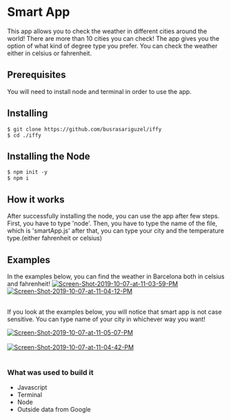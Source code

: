 # Smart App
This app allows you to check the weather in different cities around the world! There are more than 10 cities you can check! The app gives you the option of what kind of degree type you prefer. You can check the weather either in celsius or fahrenheit. 

## Prerequisites

You will need to install node and terminal in order to use the app. 

## Installing
```
$ git clone https://github.com/busrasariguzel/iffy
$ cd ./iffy 

```

## Installing the Node
```
$ npm init -y
$ npm i
```

## How it works

After successfully installing the node, you can use the app after few steps. First, you have to type 'node'. Then, you have to type the name of the file, which is 'smartApp.js' after that, you can type your city and the temperature type.(either fahrenheit or celsius)

## Examples

In the examples below, you can find the weather in Barcelona both in celsius and fahrenheit!
<a href="https://ibb.co/C1SKKpc"><img src="https://i.ibb.co/LksddDF/Screen-Shot-2019-10-07-at-11-03-59-PM.png" alt="Screen-Shot-2019-10-07-at-11-03-59-PM" border="0"></a>
<a href="https://ibb.co/GnZ5ZvT"><img src="https://i.ibb.co/17CmCf6/Screen-Shot-2019-10-07-at-11-04-12-PM.png" alt="Screen-Shot-2019-10-07-at-11-04-12-PM" border="0"></a><br /><a target='_blank' href='https://imgbb.com/upload'></a><br />

If you look at the examples below, you will notice that smart app is not case sensitive. You can type name of your city in whichever way you want! 

<a href="https://ibb.co/M9pNHK9"><img src="https://i.ibb.co/hCH8NrC/Screen-Shot-2019-10-07-at-11-05-07-PM.png" alt="Screen-Shot-2019-10-07-at-11-05-07-PM" border="0"></a><br /><a target='_blank' href='https://freeonlinedice.com/'>
</a><br /><a href="https://ibb.co/vz832xR"><img src="https://i.ibb.co/WK1kSWj/Screen-Shot-2019-10-07-at-11-04-42-PM.png" alt="Screen-Shot-2019-10-07-at-11-04-42-PM" border="0"></a><br /><a target='_blank' href='https://babynamesetc.com/warrior'></a><br />



###  What was used to build it
* Javascript
* Terminal
* Node
* Outside data from Google